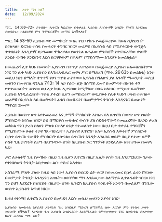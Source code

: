 ```yaml
---
title:  አንተ ማን ነህ?
date:   12/09/2024
---
```


`ማር. 14:60–72ን ያንብቡ። ጴጥሮስ ካደረገው በተቃራኒ ኢየሱስ ለክስተቶች እንዴት ምላሽ እንደሰጠ ያወዳድሩ። ከልዩነቶቹ ምን ትምህርቶችን መማር እንችላለን?`

ማር. 14:53–59 ኢየሱስ ወደ መማክርት ጉባኤ ቀርቦ የክሱ የመጀመሪያው ክፍል ሲካሄድበት ይገልጻል። ድርጊቱ ተስፋ የመቁረጥ ተግባር ነበር። መሪዎቹ በኢየሱስ ላይ የሚያቀርቡት ውንጀላ ተቀባይነት እንዲያገኝ ደጋግመው ሞክረዋል። የወንጌል ጸሐፊው ምስክሮች የተናገሩአቸው ቃሎች እንዴት ውሸት እንደሆኑና እርስ በርሳቸውም በፍጹም የማይስማሙ እንደሆኑ አመልክቷል።

በመጨረሻ ሊቀ ካህኑ በመነሳት ኢየሱስን በቀጥታ አናገረው። በመጀመሪያ ኢየሱስ አልመለሰለትም። ነገር ግን ሊቀ ካህኑ ኢየሱስን በእግዚአብሔር መሃላ ሥር በማድረግ (ማቴ. 26፡63ን ይመልከቱ) አንተ መሲህ ነህን በማለት ቀጥተኛ የሆነ ጥያቄ ጠየቀው። ኢየሱስ በግልጽና ያለ አንዳች ማመንታት መሲህ መሆኑን በመቀበል ዳንኤል 7፡13፣ 14 ላይ የሰው ልጅ በሰማይ ደመና በመምጣት በአባቱ   ቀኝ የተቀመጠበትን ጠቀሰ። ይህ ሊቀ ካህኑ ሊታገሰው ከሚችለው በላይ ስለነበር ቀሚሱን በመቅደድ ኢየሱስ እንዲፈረድበት ጥያቄ ያቀረበ ሲሆን መማክርቱም ወዲያውኑ የሊቀ ካህኑን ሀሳብ ተቀበሉ። መሪዎቹ በኢየሱስ ላይ በመትፋት፣ ፊቱን በመሸፈን፣ በመምታትና ትንቢት እንዲናገር በመጠየቅ ማዋረድ ጀመሩ።

ኢየሱስ በውስጥ ሆኖ እየተመረመረ እና ታማኝ ምስክርነት እየሰጠ ሳለ ጴጥሮስ በውጭ ሆኖ የሀሰት ምስክርነት እየሰጠ ነበር። ይህ በማርቆስ መጽሐፍ ውስጥ ያለ ስድስተኛውና የመጨረሻው በአንድ ታሪክ መካከል የገባ ታሪክ ስለሆነ ምጸቱ በተለየ ሁኔታ የተመለከተ ነው። በዚህ ቦታ ተቃራኒ ተግባሮችን የሚያከናውኑ ሁለት ትይዩ ገጸ-ባህሪያት፣ ኢየሱስና ጴጥሮስ፣ አሉ። ኢየሱስ እውነተኛ ምስክርነት ሲሰጥ ጴጥሮስ የውሸት ምስክርነት ይሰጣል። ጴጥሮስን አንዲት አገልጋይ ወይም በዚያ የቆሙ ሰዎች ሶስት ጊዜ ያናገሩት ሲሆን በእያንዳንዱ ሰዓት ከኢየሱስ ጋር ግንኙነት እንደሌለው እየተራገመ በመሃላ ካደ።

ዶሮ ለሁለተኛ ጊዜ የጮኸው በዚህ ጊዜ ሲሆን ጴጥሮስ በዚያ ሌሊት ሶስት ጊዜ እንደሚክደው ጌታው የተነበየውን ትንቢት አስታወሰ። ልቡ ተነካና አለቀሰ።

አስገራሚ ምጸት ያለው ከዚህ ላይ ነው፤ ኢየሱስ በፍርድ ፊት ቀርቦ ከተመረመረ በኋላ ፊቱን ሸፍነው በመምታት ትንቢት እንዲናገር አዘዙት። ሀሳባቸው ማን እንደመታው ስለማያይ ሊቀልዱበት ነበር። ነገር ግን ይህን እያደረጉ በነበሩበት በዚያው ሰዓት ጴጥሮስ ከኢየሱስ ትንቢቶች አንዱን በመፈጸም በግቢው ውስጥ ኢየሱስን እየካደ ነበር።

ከዚህ የተነሣ፣ ጴጥሮስ ኢየሱስን በመካድ፣ እርሱ መሲህ መሆኑን እያሳየ ነበር።

`ኢየሱስን ለመከተል እየፈለገ አንዳንድ ጊዜ እንደዚያ ማድረግ ለማይችል ሰው እርስዎ ምን የተስፋ ቃላት መስጠት ይችላሉ? አንዳንድ ጊዜ ኢየሱስ እንድናደርግ እንደሚፈልግ የምናውቀውን ነገር ለመከተል ያላቃተው ከእኛ መካከል ማን ነው?`